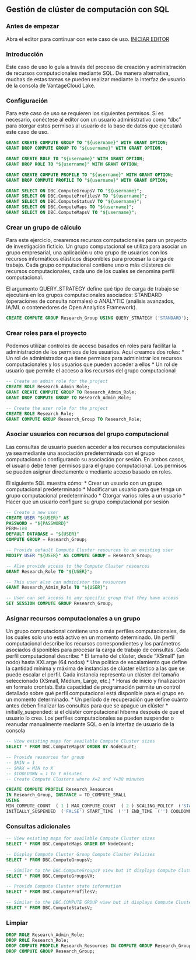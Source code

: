 Gestión de clúster de computación con SQL
-----------------------------------------

### Antes de empezar

Abra el editor para continuar con este caso de uso. [INICIAR EDITOR](#data=%7B%22navigateTo%22:%22editor%22%7D)

### Introducción

Este caso de uso lo guía a través del proceso de creación y administración de recursos computacionales mediante SQL. De manera alternativa, muchas de estas tareas se pueden realizar mediante la interfaz de usuario de la consola de VantageCloud Lake.

### Configuración

Para este caso de uso se requieren los siguientes permisos. Si es necesario, conéctese al editor con un usuario administrativo como “dbc” para otorgar estos permisos al usuario de la base de datos que ejecutará este caso de uso.

```sql
GRANT CREATE COMPUTE GROUP TO "${username}" WITH GRANT OPTION;
GRANT DROP COMPUTE GROUP TO "${username}" WITH GRANT OPTION;

GRANT CREATE ROLE TO "${username}" WITH GRANT OPTION;
GRANT DROP ROLE TO "${username}" WITH GRANT OPTION;

GRANT CREATE COMPUTE PROFILE TO "${username}" WITH GRANT OPTION;
GRANT DROP COMPUTE PROFILE TO "${username}" WITH GRANT OPTION;

GRANT SELECT ON DBC.ComputeGroupsV TO "${username}";
GRANT SELECT ON DBC.ComputeProfilesV TO "${username}";
GRANT SELECT ON DBC.ComputeStatusV TO "${username}";
GRANT SELECT ON DBC.ComputeMaps TO "${username}";
GRANT SELECT ON DBC.ComputeMapsV TO "${username}";
```

### Crear un grupo de cálculo

Para este ejercicio, crearemos recursos computacionales para un proyecto de investigación ficticio. Un grupo computacional se utiliza para asociar un grupo empresarial, una aplicación u otro grupo de usuarios con los recursos informáticos elásticos disponibles para procesar la carga de trabajo. Cada grupo computacional contiene uno o más clústeres de recursos computacionales, cada uno de los cuales se denomina perfil computacional.

El argumento QUERY\_STRATEGY define qué tipo de carga de trabajo se ejecutará en los grupos computacionales asociados: STANDARD (operaciones de consulta normales) o ANALYTIC (análisis avanzados, IA/ML o contenedores de Open Analytics Framework).

```sql
CREATE COMPUTE GROUP Research_Group USING QUERY_STRATEGY ('STANDARD');
```

### Crear roles para el proyecto

Podemos utilizar controles de acceso basados en roles para facilitar la administración de los permisos de los usuarios. Aquí creamos dos roles: \* Un rol de administrador que tiene permisos para administrar los recursos computacionales y los usuarios que pueden acceder a ellos \* Un rol de usuario que permite el acceso a los recursos del grupo computacional

```sql
-- Create an admin role for the project
CREATE ROLE Research_Admin_Role;
GRANT CREATE COMPUTE GROUP TO Research_Admin_Role;
GRANT DROP COMPUTE GROUP TO Research_Admin_Role;

-- Create the user role for the project
CREATE ROLE Research_Role;
GRANT COMPUTE GROUP Research_Group TO Research_Role;
```

### Asociar usuarios con recursos del grupo computacional

Las consultas de usuario pueden acceder a los recursos computacionales ya sea mediante una asociación predeterminada con el grupo computacional o configurando su asociación por sesión. En ambos casos, el usuario debe tener permisos para el grupo computacional. Los permisos se pueden asignar directamente o mediante acceso basado en roles.

El siguiente SQL muestra cómo: \* Crear un usuario con un grupo computacional predeterminado \* Modificar un usuario para que tenga un grupo computacional predeterminado \* Otorgar varios roles a un usuario \* Hacer que un usuario configure su grupo computacional por sesión

```sql
-- Create a new user
CREATE USER "${USER}" AS 
PASSWORD = "${PASSWORD}"
PERM=1e8
DEFAULT DATABASE = "${USER}"
COMPUTE GROUP = Research_Group;

-- Provide default Compute Cluster resources to an existing user
MODIFY USER "${USER}" AS COMPUTE GROUP = Research_Group;

-- Also provide access to the Compute Cluster resources
GRANT Research_Role TO "${USER}";

-- This user also can administer the resources
GRANT Research_Admin_Role TO "${USER}";

-- User can set access to any specific group that they have access
SET SESSION COMPUTE GROUP Research_Group;
```

### Asignar recursos computacionales a un grupo

Un grupo computacional contiene uno o más perfiles computacionales, de los cuales solo uno está activo en un momento determinado. Un perfil computacional describe los recursos correspondientes y los parámetros asociados disponibles para procesar la carga de trabajo de consultas. Cada perfil computacional describe: \* El tamaño del clúster, desde “XSmall” (un nodo) hasta XXLarge (64 nodos) \* Una política de escalamiento que define la cantidad mínima y máxima de instancias de clúster elástico a las que se puede escalar el perfil. Cada instancia representa un clúster del tamaño seleccionado (XSmall, Medium, Large, etc.) \* Horas de inicio y finalización en formato crontab. Esta capacidad de programación permite un control detallado sobre qué perfil computacional está disponible para el grupo en un momento determinado. \* Un período de recuperación que define cuánto antes deben finalizar las consultas para que se apague un clúster \* initially\_suspended: si el clúster computacional hiberna después de que el usuario lo crea. Los perfiles computacionales se pueden suspender o reanudar manualmente mediante SQL o en la interfaz de usuario de la consola

```sql
-- View existing maps for available Compute Cluster sizes
SELECT * FROM DBC.ComputeMapsV ORDER BY NodeCount;

-- Provide resources for group
-- $MIN = 1
-- $MAX = MIN to X
-- $COOLDOWN = 1 to Y minutes
-- Create Compute Clusters where X=2 and Y=30 minutes

CREATE COMPUTE PROFILE Research_Resources
IN Research_Group, INSTANCE = TD_COMPUTE_SMALL
USING
MIN_COMPUTE_COUNT  ( 1 ) MAX_COMPUTE_COUNT  ( 2 ) SCALING_POLICY  ('STANDARD') INSTANCE_TYPE  ('STANDARD') 
INITIALLY_SUSPENDED  ('FALSE') START_TIME  ('') END_TIME  ('') COOLDOWN_PERIOD  ( 30 );
```

### Consultas adicionales

```sql
-- View existing maps for available Compute Cluster sizes
SELECT * FROM DBC.ComputeMaps ORDER BY NodeCount;

-- Display Compute Cluster Group Compute Cluster Policies
SELECT * FROM DBC.ComputeGroupsV;

-- Similar to the DBC.ComputeGroupsV view but it displays Compute Cluster group details for Compute Cluster groups to which the user has access
SELECT * FROM DBC.ComputeGroupsVX;

-- Provide Compute Cluster state information
SELECT * FROM DBC.ComputeProfilesV;

-- Similar to the DBC.COMPUTE GROUP view but it displays Compute Cluster profile details for Compute Cluster profiles to which the user has access.
SELECT * FROM DBC.ComputeStatusV;
```

### Limpiar

```sql
DROP ROLE Research_Admin_Role;
DROP ROLE Research_Role;
DROP COMPUTE PROFILE Research_Resources IN COMPUTE GROUP Research_Group;
DROP COMPUTE GROUP Research_Group;
```
